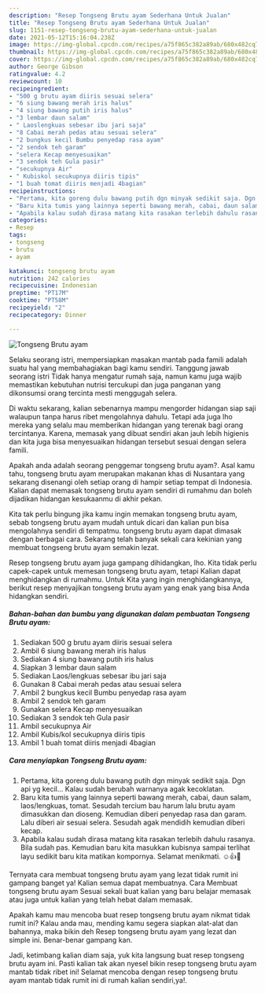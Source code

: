 ```yaml
---
description: "Resep Tongseng Brutu ayam Sederhana Untuk Jualan"
title: "Resep Tongseng Brutu ayam Sederhana Untuk Jualan"
slug: 1151-resep-tongseng-brutu-ayam-sederhana-untuk-jualan
date: 2021-05-12T15:16:04.238Z
image: https://img-global.cpcdn.com/recipes/a75f865c382a89ab/680x482cq70/tongseng-brutu-ayam-foto-resep-utama.jpg
thumbnail: https://img-global.cpcdn.com/recipes/a75f865c382a89ab/680x482cq70/tongseng-brutu-ayam-foto-resep-utama.jpg
cover: https://img-global.cpcdn.com/recipes/a75f865c382a89ab/680x482cq70/tongseng-brutu-ayam-foto-resep-utama.jpg
author: George Gibson
ratingvalue: 4.2
reviewcount: 10
recipeingredient:
- "500 g brutu ayam diiris sesuai selera"
- "6 siung bawang merah iris halus"
- "4 siung bawang putih iris halus"
- "3 lembar daun salam"
- " Laoslengkuas sebesar ibu jari saja"
- "8 Cabai merah pedas atau sesuai selera"
- "2 bungkus kecil Bumbu penyedap rasa ayam"
- "2 sendok teh garam"
- "selera Kecap menyesuaikan"
- "3 sendok teh Gula pasir"
- "secukupnya Air"
- " Kubiskol secukupnya diiris tipis"
- "1 buah tomat diiris menjadi 4bagian"
recipeinstructions:
- "Pertama, kita goreng dulu bawang putih dgn minyak sedikit saja. Dgn api yg kecil... Kalau sudah berubah warnanya agak kecoklatan."
- "Baru kita tumis yang lainnya seperti bawang merah, cabai, daun salam, laos/lengkuas, tomat. Sesudah tercium bau harum lalu brutu ayam dimasukkan dan dioseng. Kemudian diberi penyedap rasa dan garam. Lalu diberi air sesuai selera. Sesudah agak mendidih kemudian diberi kecap."
- "Apabila kalau sudah dirasa matang kita rasakan terlebih dahulu rasanya. Bila sudah pas. Kemudian baru kita masukkan kubisnya sampai terlihat layu sedikit baru kita matikan kompornya. Selamat menikmati. ☺️👍🙏"
categories:
- Resep
tags:
- tongseng
- brutu
- ayam

katakunci: tongseng brutu ayam 
nutrition: 242 calories
recipecuisine: Indonesian
preptime: "PT17M"
cooktime: "PT58M"
recipeyield: "2"
recipecategory: Dinner

---
```



![Tongseng Brutu ayam](https://img-global.cpcdn.com/recipes/a75f865c382a89ab/680x482cq70/tongseng-brutu-ayam-foto-resep-utama.jpg)

Selaku seorang istri, mempersiapkan masakan mantab pada famili adalah suatu hal yang membahagiakan bagi kamu sendiri. Tanggung jawab seorang istri Tidak hanya mengatur rumah saja, namun kamu juga wajib memastikan kebutuhan nutrisi tercukupi dan juga panganan yang dikonsumsi orang tercinta mesti menggugah selera.

Di waktu  sekarang, kalian sebenarnya mampu mengorder hidangan siap saji walaupun tanpa harus ribet mengolahnya dahulu. Tetapi ada juga lho mereka yang selalu mau memberikan hidangan yang terenak bagi orang tercintanya. Karena, memasak yang dibuat sendiri akan jauh lebih higienis dan kita juga bisa menyesuaikan hidangan tersebut sesuai dengan selera famili. 



Apakah anda adalah seorang penggemar tongseng brutu ayam?. Asal kamu tahu, tongseng brutu ayam merupakan makanan khas di Nusantara yang sekarang disenangi oleh setiap orang di hampir setiap tempat di Indonesia. Kalian dapat memasak tongseng brutu ayam sendiri di rumahmu dan boleh dijadikan hidangan kesukaanmu di akhir pekan.

Kita tak perlu bingung jika kamu ingin memakan tongseng brutu ayam, sebab tongseng brutu ayam mudah untuk dicari dan kalian pun bisa mengolahnya sendiri di tempatmu. tongseng brutu ayam dapat dimasak dengan berbagai cara. Sekarang telah banyak sekali cara kekinian yang membuat tongseng brutu ayam semakin lezat.

Resep tongseng brutu ayam juga gampang dihidangkan, lho. Kita tidak perlu capek-capek untuk memesan tongseng brutu ayam, tetapi Kalian dapat menghidangkan di rumahmu. Untuk Kita yang ingin menghidangkannya, berikut resep menyajikan tongseng brutu ayam yang enak yang bisa Anda hidangkan sendiri.

<!--inarticleads1-->

##### Bahan-bahan dan bumbu yang digunakan dalam pembuatan Tongseng Brutu ayam:

1. Sediakan 500 g brutu ayam diiris sesuai selera
1. Ambil 6 siung bawang merah iris halus
1. Sediakan 4 siung bawang putih iris halus
1. Siapkan 3 lembar daun salam
1. Sediakan  Laos/lengkuas sebesar ibu jari saja
1. Gunakan 8 Cabai merah pedas atau sesuai selera
1. Ambil 2 bungkus kecil Bumbu penyedap rasa ayam
1. Ambil 2 sendok teh garam
1. Gunakan selera Kecap menyesuaikan
1. Sediakan 3 sendok teh Gula pasir
1. Ambil secukupnya Air
1. Ambil  Kubis/kol secukupnya diiris tipis
1. Ambil 1 buah tomat diiris menjadi 4bagian




<!--inarticleads2-->

##### Cara menyiapkan Tongseng Brutu ayam:

1. Pertama, kita goreng dulu bawang putih dgn minyak sedikit saja. Dgn api yg kecil... Kalau sudah berubah warnanya agak kecoklatan.
1. Baru kita tumis yang lainnya seperti bawang merah, cabai, daun salam, laos/lengkuas, tomat. Sesudah tercium bau harum lalu brutu ayam dimasukkan dan dioseng. Kemudian diberi penyedap rasa dan garam. Lalu diberi air sesuai selera. Sesudah agak mendidih kemudian diberi kecap.
1. Apabila kalau sudah dirasa matang kita rasakan terlebih dahulu rasanya. Bila sudah pas. Kemudian baru kita masukkan kubisnya sampai terlihat layu sedikit baru kita matikan kompornya. Selamat menikmati. ☺️👍🙏




Ternyata cara membuat tongseng brutu ayam yang lezat tidak rumit ini gampang banget ya! Kalian semua dapat membuatnya. Cara Membuat tongseng brutu ayam Sesuai sekali buat kalian yang baru belajar memasak atau juga untuk kalian yang telah hebat dalam memasak.

Apakah kamu mau mencoba buat resep tongseng brutu ayam nikmat tidak rumit ini? Kalau anda mau, mending kamu segera siapkan alat-alat dan bahannya, maka bikin deh Resep tongseng brutu ayam yang lezat dan simple ini. Benar-benar gampang kan. 

Jadi, ketimbang kalian diam saja, yuk kita langsung buat resep tongseng brutu ayam ini. Pasti kalian tak akan nyesel bikin resep tongseng brutu ayam mantab tidak ribet ini! Selamat mencoba dengan resep tongseng brutu ayam mantab tidak rumit ini di rumah kalian sendiri,ya!.

